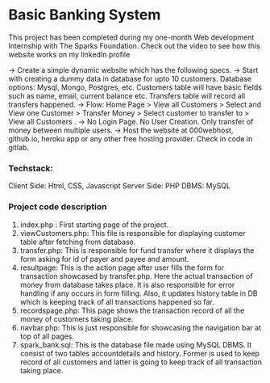 # Basic Banking System

This project has been completed during my one-month Web development Internship with The Sparks Foundation. Check out the video to see how this website works on my linkedIn profile


-> Create a simple dynamic website which has the following specs.
-> Start with creating a dummy data in database for upto 10 customers. Database options: Mysql, Mongo, Postgres, etc.
Customers table will have basic fields such as name, email, current balance etc. Transfers table will record all transfers happened.
-> Flow: Home Page > View all Customers > Select and View one Customer > Transfer Money > Select customer to transfer to > View all Customers .
-> No Login Page. No User Creation. Only transfer of money between multiple users.
-> Host the website at 000webhost, github.io, heroku app or any other free hosting provider. Check in code in gitlab.

### Techstack:

Client Side: Html, CSS, Javascript
Server Side: PHP
DBMS: MySQL

### Project code description

1. index.php : First starting page of the project.
2. viewCustomers.php: This file is responsible for displaying customer table after fetching from database.
3. transfer.php: This is responsible for fund transfer where it displays the form asking for id of payer and payee and amount.
4. resultpage: This is the action page after user fills the form for transaction showcased by transfer.php. Here the actual transaction of money from database takes place. It is also responsible for error handling if any occurs in form filling. Also, it updates history table in DB which is keeping track of all transactions happened so far.
5. recordspage.php: This page shows the transaction record of all the money of customers taking place.
6. navbar.php: This is just responsible for showcasing the navigation bar at top of all pages.
7. spark_bank.sql: This is the database file made using MySQL DBMS. It consist of two tables accountdetails and history. Former is used to keep record of all customers and latter is going to keep track of all transaction taking place.

